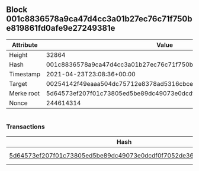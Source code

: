 ## Block 001c8836578a9ca47d4cc3a01b27ec76c71f750be819861fd0afe9e27249381e

Attribute | Value
--- | ---
Height | 32864
Hash | 001c8836578a9ca47d4cc3a01b27ec76c71f750be819861fd0afe9e27249381e
Timestamp | 2021-04-23T23:08:36+00:00
Target | 00254142f49eaaa504dc75712e8378ad5316cbcead634704b3734b6271167cc4
Merke root | 5d64573ef207f01c73805ed5be89dc49073e0dcdf0f7052de36fa0df69966e32
Nonce | 244614314

```

```

### Transactions

Hash | Amount
--- | ---
[5d64573ef207f01c73805ed5be89dc49073e0dcdf0f7052de36fa0df69966e32](5d64573ef207f01c73805ed5be89dc49073e0dcdf0f7052de36fa0df69966e32.md) | 10.00000000 SKEPTI 
